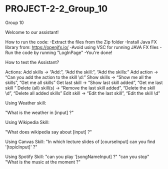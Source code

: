 # PROJECT-2-2_Group_10

Group 10 


Welcome to our assistant!

How to run the code: 
-Extract the files from the Zip folder
-Install Java FX library from: https://openjfx.io/ 
-Avoid using VSC for running JAVA FX files
-Run the code by running "LogInPage"
-You're done!


How to test the Assistant?

Actions:
Add skills -> “Add:”, “Add the skill:”, “Add the skills:”
Add action -> “Can you add the action to the skill \d:”
Show skills -> “Show me all the skills”, “Get me all skills”
Get last skill -> “Show last skill added”, “Get me last skill ”
Delete (all) skill(s) -> “Remove the last skill added”, “Delete the skill \d”, “Delete all added skills”
Edit skill -> “Edit the last skill”, “Edit the skill \d”

Using Weather skill:

"What is the weather in [input] ?"

Using Wikipedia Skill:

"What does wikipedia say about [input] ?"

Using Canvas Skill:
"In which lecture slides of [courseInput] can you find '[topicInput]' ?"

Using Spotify Skill:
"can you play '[songNameInput] ?"
"can you stop"
"What is the music at the moment ?"


